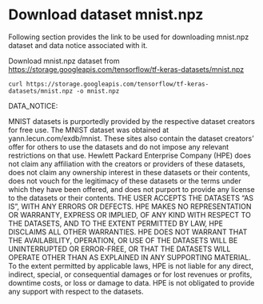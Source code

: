 # Download dataset mnist.npz

Following section provides the link to be used for downloading mnist.npz dataset and data notice associated with it.

Download mnist.npz dataset from https://storage.googleapis.com/tensorflow/tf-keras-datasets/mnist.npz

`curl https://storage.googleapis.com/tensorflow/tf-keras-datasets/mnist.npz -o mnist.npz`

DATA_NOTICE:

MNIST datasets is purportedly provided by the respective dataset creators for free use. The MNIST dataset was obtained
at yann.lecun.com/exdb/mnist. These sites also contain the dataset creators’ offer for others to use the datasets and do
not impose any relevant restrictions on that use. Hewlett Packard Enterprise Company (HPE) does not claim any
affiliation with the creators or providers of these datasets, does not claim any ownership interest in these datasets or
their contents, does not vouch for the legitimacy of these datasets or the terms under which they have been offered, and
does not purport to provide any license to the datasets or their contents. THE USER ACCEPTS THE DATASETS “AS IS”, WITH
ANY ERRORS OR DEFECTS. HPE MAKES NO REPRESENTATION OR WARRANTY, EXPRESS OR IMPLIED, OF ANY KIND WITH RESPECT TO THE
DATASETS, AND TO THE EXTENT PERMITTED BY LAW, HPE DISCLAIMS ALL OTHER WARRANTIES. HPE DOES NOT WARRANT THAT THE
AVAILABILITY, OPERATION, OR USE OF THE DATASETS WILL BE UNINTERRUPTED OR ERROR-FREE, OR THAT THE DATASETS WILL OPERATE
OTHER THAN AS EXPLAINED IN ANY SUPPORTING MATERIAL. To the extent permitted by applicable laws, HPE is not liable for
any direct, indirect, special, or consequential damages or for lost revenues or profits, downtime costs, or loss or
damage to data. HPE is not obligated to provide any support with respect to the datasets.




